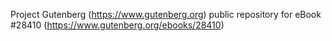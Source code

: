 Project Gutenberg (https://www.gutenberg.org) public repository for eBook #28410 (https://www.gutenberg.org/ebooks/28410)
